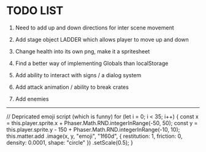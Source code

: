 
# TODO LIST


1. Need to add up and down directions for inter scene movement

2. Add stage object LADDER which allows player to move up and down

3. Change health into its own png, make it a spritesheet

4. Find a better way of implementing Globals than localStorage

5. Add ability to interact with signs / a dialog system

6. Add attack animation / ability to break crates

7. Add enemies


---
// Depricated emoji script (which is funny)
for (let i = 0; i < 35; i++) {
  const x = this.player.sprite.x + Phaser.Math.RND.integerInRange(-50, 50);
  const y = this.player.sprite.y - 150 + Phaser.Math.RND.integerInRange(-10, 10);
  this.matter.add
    .image(x, y, "emoji", "1f60d", {
      restitution: 1,
      friction: 0,
      density: 0.0001,
      shape: "circle"
    })
    .setScale(0.5);
}